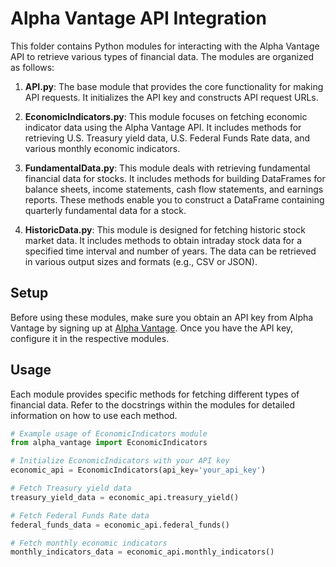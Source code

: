 # Alpha Vantage API Integration

This folder contains Python modules for interacting with the Alpha Vantage API to retrieve various types of financial data. The modules are organized as follows:

1. **API.py**: The base module that provides the core functionality for making API requests. It initializes the API key and constructs API request URLs.

2. **EconomicIndicators.py**: This module focuses on fetching economic indicator data using the Alpha Vantage API. It includes methods for retrieving U.S. Treasury yield data, U.S. Federal Funds Rate data, and various monthly economic indicators.

3. **FundamentalData.py**: This module deals with retrieving fundamental financial data for stocks. It includes methods for building DataFrames for balance sheets, income statements, cash flow statements, and earnings reports. These methods enable you to construct a DataFrame containing quarterly fundamental data for a stock.

4. **HistoricData.py**: This module is designed for fetching historic stock market data. It includes methods to obtain intraday stock data for a specified time interval and number of years. The data can be retrieved in various output sizes and formats (e.g., CSV or JSON).

## Setup

Before using these modules, make sure you obtain an API key from Alpha Vantage by signing up at [Alpha Vantage](https://www.alphavantage.co/support/). Once you have the API key, configure it in the respective modules.

## Usage

Each module provides specific methods for fetching different types of financial data. Refer to the docstrings within the modules for detailed information on how to use each method.

```python
# Example usage of EconomicIndicators module
from alpha_vantage import EconomicIndicators

# Initialize EconomicIndicators with your API key
economic_api = EconomicIndicators(api_key='your_api_key')

# Fetch Treasury yield data
treasury_yield_data = economic_api.treasury_yield()

# Fetch Federal Funds Rate data
federal_funds_data = economic_api.federal_funds()

# Fetch monthly economic indicators
monthly_indicators_data = economic_api.monthly_indicators()